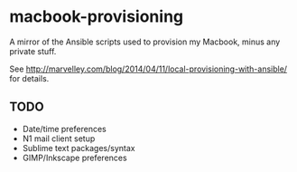 macbook-provisioning
====================

A mirror of the Ansible scripts used to provision my Macbook, minus any private stuff.

See http://marvelley.com/blog/2014/04/11/local-provisioning-with-ansible/ for details.

## TODO

* Date/time preferences
* N1 mail client setup
* Sublime text packages/syntax
* GIMP/Inkscape preferences
